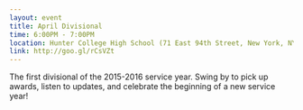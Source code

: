 ```yaml
---
layout: event
title: April Divisional
time: 6:00PM - 7:00PM
location: Hunter College High School (71 East 94th Street, New York, NY 10128)
link: http://goo.gl/rCsVZt
---
```

The first divisional of the 2015-2016 service year. Swing by to pick up awards, listen to updates, and celebrate the beginning of a new service year!

